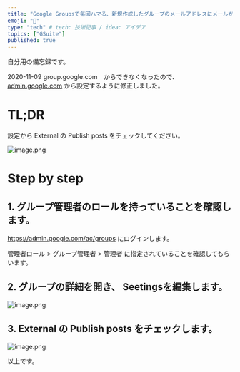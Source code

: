 ```yaml
---
title: "Google Groupsで毎回ハマる、新規作成したグループのメールアドレスにメールが届かない問題"
emoji: "🔖"
type: "tech" # tech: 技術記事 / idea: アイデア
topics: ["GSuite"]
published: true
---
```

自分用の備忘録です。

2020-11-09 group.google.com　からできなくなったので、 [admin.google.com](https://admin.google.com/ac/groups) から設定するように修正しました。

# TL;DR

設定から External の Publish posts をチェックしてください。

![image.png](https://qiita-image-store.s3.ap-northeast-1.amazonaws.com/0/96286/7ae2658c-fc2b-4a53-5c03-908ca73754ff.png)

# Step by step

## 1. グループ管理者のロールを持っていることを確認します。

https://admin.google.com/ac/groups にログインします。

管理者ロール > グループ管理者 > 管理者 に指定されていることを確認してもらいます。

## 2. グループの詳細を開き、 Seetingsを編集します。
![image.png](https://qiita-image-store.s3.ap-northeast-1.amazonaws.com/0/96286/49f8577c-2bad-5ffe-2363-84c312f35b59.png)


## 3. External の Publish posts をチェックします。

![image.png](https://qiita-image-store.s3.ap-northeast-1.amazonaws.com/0/96286/7ae2658c-fc2b-4a53-5c03-908ca73754ff.png)



以上です。



